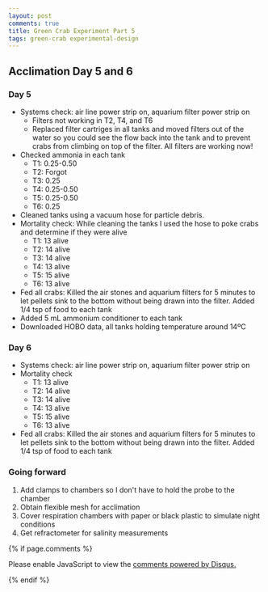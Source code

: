 ```yaml
---
layout: post
comments: true
title: Green Crab Experiment Part 5
tags: green-crab experimental-design
---
```


## Acclimation Day 5 and 6

### Day 5

- Systems check: air line power strip on, aquarium filter power strip on
  - Filters not working in T2, T4, and T6
  - Replaced filter cartriges in all tanks and moved filters out of the water so you could see the flow back into the tank and to prevent crabs from climbing on top of the filter. All filters are working now!
- Checked ammonia in each tank
  - T1: 0.25-0.50
  - T2: Forgot
  - T3: 0.25
  - T4: 0.25-0.50
  - T5: 0.25-0.50
  - T6: 0.25
- Cleaned tanks using a vacuum hose for particle debris.
- Mortality check: While cleaning the tanks I used the hose to poke crabs and determine if they were alive
  - T1: 13 alive
  - T2: 14 alive
  - T3: 14 alive
  - T4: 13 alive
  - T5: 15 alive
  - T6: 13 alive
- Fed all crabs: Killed the air stones and aquarium filters for 5 minutes to let pellets sink to the bottom without being drawn into the filter. Added 1/4 tsp of food to each tank
- Added 5 mL ammonium conditioner to each tank
- Downloaded HOBO data, all tanks holding temperature around 14ºC

### Day 6

- Systems check: air line power strip on, aquarium filter power strip on
- Mortality check
  - T1: 13 alive
  - T2: 14 alive
  - T3: 14 alive
  - T4: 13 alive
  - T5: 15 alive
  - T6: 13 alive
- Fed all crabs: Killed the air stones and aquarium filters for 5 minutes to let pellets sink to the bottom without being drawn into the filter. Added 1/4 tsp of food to each tank

### Going forward

1. Add clamps to chambers so I don't have to hold the probe to the chamber
3. Obtain flexible mesh for acclimation
6. Cover respiration chambers with paper or black plastic to simulate night conditions
9. Get refractometer for salinity measurements

{% if page.comments %}

<div id="disqus_thread"></div>
<script>

/**
*  RECOMMENDED CONFIGURATION VARIABLES: EDIT AND UNCOMMENT THE SECTION BELOW TO INSERT DYNAMIC VALUES FROM YOUR PLATFORM OR CMS.
*  LEARN WHY DEFINING THESE VARIABLES IS IMPORTANT: https://disqus.com/admin/universalcode/#configuration-variables*/
/*
var disqus_config = function () {
this.page.url = PAGE_URL;  // Replace PAGE_URL with your page's canonical URL variable
this.page.identifier = PAGE_IDENTIFIER; // Replace PAGE_IDENTIFIER with your page's unique identifier variable
};
*/
(function() { // DON'T EDIT BELOW THIS LINE
var d = document, s = d.createElement('script');
s.src = 'https://the-responsible-grad-student.disqus.com/embed.js';
s.setAttribute('data-timestamp', +new Date());
(d.head || d.body).appendChild(s);
})();
</script>
<noscript>Please enable JavaScript to view the <a href="https://disqus.com/?ref_noscript">comments powered by Disqus.</a></noscript>

{% endif %}

<script id="dsq-count-scr" src="//the-responsible-grad-student.disqus.com/count.js" async></script>
